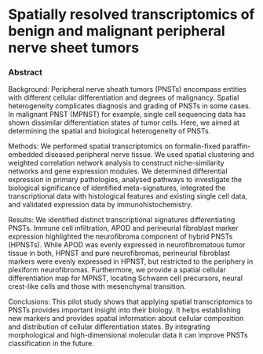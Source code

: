 # Spatially resolved transcriptomics of benign and malignant peripheral nerve sheet tumors

### Abstract
Background: Peripheral nerve sheath tumors (PNSTs) encompass entities with different cellular differentiation and degrees of malignancy. Spatial heterogeneity complicates diagnosis and grading of PNSTs in some cases. In malignant PNST (MPNST) for example, single cell sequencing data has shown dissimilar differentiation states of tumor cells. Here, we aimed at determining the spatial and biological heterogeneity of PNSTs.

Methods: We performed spatial transcriptomics on formalin-fixed paraffin-embedded diseased peripheral nerve tissue. We used spatial clustering and weighted correlation network analysis to construct niche-similarity networks and gene expression modules. We determined differential expression in primary pathologies, analysed pathways to investigate the biological significance of identified meta-signatures, integrated the transcriptional data with histological features and existing single cell data, and validated expression data by immunohistochemistry.

Results: We identified distinct transcriptional signatures differentiating PNSTs. Immune cell infiltration, APOD and perineurial fibroblast marker expression highlighted the neurofibroma component of hybrid PNSTs (HPNSTs). While APOD was evenly expressed in neurofibromatous tumor tissue in both, HPNST and pure neurofibromas, perineurial fibroblast markers were evenly expressed in HPNST, but restricted to the periphery in plexiform neurofibromas. Furthermore, we provide a spatial cellular differentiation map for MPNST, locating Schwann cell precursors, neural crest-like cells and those with mesenchymal transition.

Conclusions: This pilot study shows that applying spatial transcriptomics to PNSTs provides important insight into their biology. It helps establishing new markers and provides spatial information about cellular composition and distribution of cellular differentiation states. By integrating morphological and high-dimensional molecular data it can improve PNSTs classification in the future.
